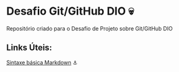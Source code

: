 # Desafio Git/GitHub DIO 💀
Repositório criado para o Desafio de Projeto sobre Git/GitHub DIO

## Links Úteis:
[Sintaxe básica Markdown](https://www.markdownguide.org)
⚓
